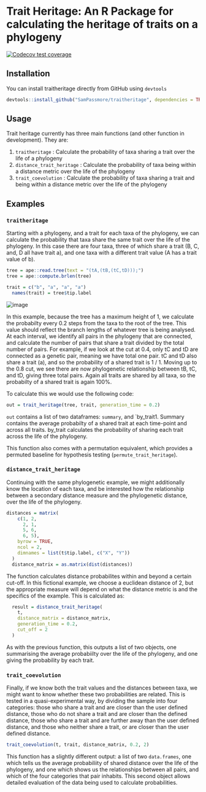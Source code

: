 # Trait Heritage: An R Package for calculating the heritage of traits on a phylogeny

<!-- badges: start -->
  [![Codecov test coverage](https://codecov.io/gh/SamPassmore/traitheritage/branch/main/graph/badge.svg)](https://app.codecov.io/gh/SamPassmore/traitheritage?branch=main)
  <!-- badges: end -->

## Installation

You can install traitheritage directly from GitHub using `devtools`

```r
devtools::install_github("SamPassmore/traitheritage", dependencies = TRUE)
```

## Usage

Trait heritage currently has three main functions (and other function in development). They are:

1. `traitheritage` : Calculate the probability of taxa sharing a trait over the life of a phylogeny
2. `distance_trait_heritage` : Calculate the probability of taxa being within a distance metric over the life of the phylogeny
3. `trait_coevolution` : Calculate the probability of taxa sharing a trait and being within a distance metric over the life of the phylogeny

## Examples

### `traitheritage`

Starting with a phylogeny, and a trait for each taxa of the phylogeny, we can calculate the probability that taxa share the same trait over the life of the phylogeny. In this case there are four taxa, three of which share a trait (B, C, and, D all have trait a), and one taxa with a different trait value (A has a trait value of b). 

```r
tree = ape::read.tree(text = "(tA,(tB,(tC,tD)));")
tree = ape::compute.brlen(tree)

trait = c("b", "a", "a", "a")
  names(trait) = tree$tip.label
```

![image](https://github.com/user-attachments/assets/881808d8-a3ad-4ff1-ba94-3efeed085263)


In this example, because the tree has a maximum height of 1, we calculate the probabilty every 0.2 steps from the taxa to the root of the tree. This value should reflect the branch lengths of whatever tree is being analysed. 
At each interval, we identify all pairs in the phylogeny that are connected, and calculate the number of pairs that share a trait divided by the total number of pairs. For example, if we look at the cut at 0.4, only tC and tD are connected as a genetic pair, meaning we have total one pair. tC and tD also share a trait (a), and so the probability of a shared trait is 1 / 1. Moving up to the 0.8 cut, we see there are now phylogenetic relationship between tB, tC, and tD, giving three total pairs. Again all traits are shared by all taxa, so the probabilty of a shared trait is again 100%. 

To calculate this we would use the following code:

```r
out = trait_heritage(tree, trait, generation_time = 0.2)
```

`out` contains a list of two dataframes: `summary`, and `by_trait1. Summary contains the average probabilty of a shared trait at each time-point and across all traits. by_trait calculates the probability of sharing each trait across the life of the phylogeny. 

This function also comes with a permutation equivalent, which provides a permuted baseline for hypothesis testing (`permute_trait_heritage`).

### `distance_trait_heritage`

Continuing with the same phylogenetic example, we might additionally know the location of each taxa, and be interested how the relationship between a secondary distance measure and the phylogenetic distance, over the life of the phylogeny. 

```r
distances = matrix(
    c(1, 2,
      2, 1,
      5, 6,
      6, 5),
    byrow = TRUE,
    ncol = 2,
    dimnames = list(t$tip.label, c("X", "Y"))
  )
  distance_matrix = as.matrix(dist(distances))
```
The function calculates distance probabilites within and beyond a certain cut-off. In this fictional example, we choose a euclidean distance of 2, but the appropriate measure will depend on what the distance metric is and the specifics of the example. This is calculated as:

```r
  result = distance_trait_heritage(
    t,
    distance_matrix = distance_matrix,
    generation_time = 0.2,
    cut_off = 2
  )
```
As with the previous function, this outputs a list of two objects, one summarising the average probabiilty over the life of the phylogeny, and one giving the probability by each trait.

### `trait_coevolution`

Finally, if we know both the trait values and the distances between taxa, we might want to know whether these two probabilities are related. This is tested in a quasi-experimental way, by dividing the sample into four categories: those who share a trait and are closer than the user defined distance, those who do not share a trait and are closer than the defined distance, those who share a trait and are further away than the user defined distance, and those who neither share a trait, or are closer than the user defined distance. 

```r
trait_coevolution(t, trait, distance_matrix, 0.2, 2)
```
This function has a slightly different output: a list of two `data.frames`, one which tells us the average probabiliity of shared distance over the life of the phylogeny, and one which shows us the relationships between all pairs, and which of the four categories that pair inhabits. This second object allows detailed evaluation of the data being used to calculate probabilities. 
